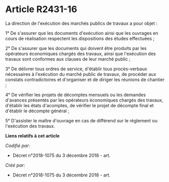 # Article R2431-16

La direction de l'exécution des marchés publics de travaux a pour objet :

1° De s'assurer que les documents d'exécution ainsi que les ouvrages en cours de réalisation respectent les dispositions des
études effectuées ;

2° De s'assurer que les documents qui doivent être produits par les opérateurs économiques chargés des travaux, ainsi que
l'exécution des travaux sont conformes aux clauses de leur marché public ;

3° De délivrer tous ordres de service, d'établir tous procès-verbaux nécessaires à l'exécution du marché public de travaux,
de procéder aux constats contradictoires et d'organiser et de diriger les réunions de chantier ;

4° De vérifier les projets de décomptes mensuels ou les demandes d'avances présentés par les opérateurs économiques chargés
des travaux, d'établir les états d'acomptes, de vérifier le projet de décompte final et d'établir le décompte général ;

5° D'assister le maître d'ouvrage en cas de différend sur le règlement ou l'exécution des travaux.

**Liens relatifs à cet article**

_Codifié par_:

  - Décret n°2018-1075 du 3 décembre 2018 - art.

_Créé par_:

  - Décret n°2018-1075 du 3 décembre 2018 - art.
